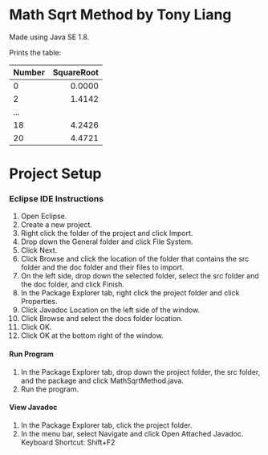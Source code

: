 # Math Sqrt Method by Tony Liang

Made using Java SE 1.8.

Prints the table:

Number  | SquareRoot
:------ | ----------:
0       | 0.0000
2       | 1.4142
...     |
18      | 4.2426
20      | 4.4721

# Project Setup

### Eclipse IDE Instructions
1. Open Eclipse.
2. Create a new project.
3. Right click the folder of the project and click Import.
4. Drop down the General folder and click File System.
5. Click Next.
6. Click Browse and click the location of the folder that contains the src folder and the doc folder and their files to import.
7. On the left side, drop down the selected folder, select the src folder and the doc folder, and click Finish.
8. In the Package Explorer tab, right click the project folder and click Properties.
9. Click Javadoc Location on the left side of the window.
10. Click Browse and select the docs folder location.
11. Click OK.
12. Click OK at the bottom right of the window.

#### Run Program
1. In the Package Explorer tab, drop down the project folder, the src folder, and the package and click MathSqrtMethod.java.
2. Run the program.

#### View Javadoc
1. In the Package Explorer tab, click the project folder.
2. In the menu bar, select Navigate and click Open Attached Javadoc. Keyboard Shortcut: Shift+F2